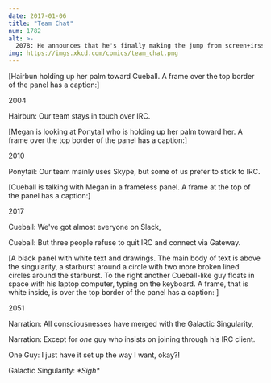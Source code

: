 ```yaml
---
date: 2017-01-06
title: "Team Chat"
num: 1782
alt: >-
  2078: He announces that he's finally making the jump from screen+irssi to tmux+weechat.
img: https://imgs.xkcd.com/comics/team_chat.png
---
```

[Hairbun holding up her palm toward Cueball. A frame over the top border of the panel has a caption:]

2004

Hairbun: Our team stays in touch over IRC.

[Megan is looking at Ponytail who is holding up her palm toward her. A frame over the top border of the panel has a caption:]

2010

Ponytail: Our team mainly uses Skype, but some of us prefer to stick to IRC.

[Cueball is talking with Megan in a frameless panel. A frame at the top of the panel has a caption:]

2017

Cueball: We've got almost everyone on Slack,

Cueball: But three people refuse to quit IRC and connect via Gateway.

[A black panel with white text and drawings. The main body of text is above the singularity, a starburst around a circle with two more broken lined circles around the starburst. To the right another Cueball-like guy floats in space with his laptop computer, typing on the keyboard.  A frame, that is white inside, is over the top border of the panel has a caption: ]

2051

Narration: All consciousnesses have merged with the Galactic Singularity,

Narration: Except for *one* guy who insists on joining through his IRC client.

One Guy: I just have it set up the way I want, okay?!

Galactic Singularity: *\*Sigh\**

<!--Do NOT add the title text!-->